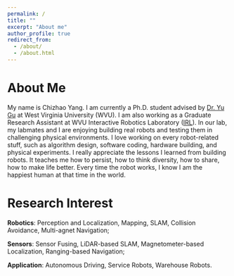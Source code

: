 ```yaml
---
permalink: /
title: ""
excerpt: "About me"
author_profile: true
redirect_from:
  - /about/
  - /about.html
---
```

About Me
======

My name is Chizhao Yang. I am currently a Ph.D. student advised by [Dr. Yu Gu](https://yugu.faculty.wvu.edu/people/yu-gu) at West Virginia University (WVU). I am also working as a Graduate Research Assistant at WVU Interactive Robotics Laboratory ([IRL](https://yugu.faculty.wvu.edu/home)). In our lab, my labmates and I are enjoying building real robots and testing them in challenging physical environments. I love working on every robot-related stuff, such as algorithm design, software coding, hardware building, and physical experiments. I really appreciate the lessons I learned from building robots. It teaches me how to persist, how to think diversity, how to share, how to make life better. Every time the robot works, I know I am the happiest human at that time in the world.

Research Interest
======
**Robotics**: Perception and Localization, Mapping, SLAM, Collision Avoidance, Multi-agnet Navigation;

**Sensors**: Sensor Fusing, LiDAR-based SLAM, Magnetometer-based Localization, Ranging-based Navigation;

**Application**: Autonomous Driving, Service Robots, Warehouse Robots.
